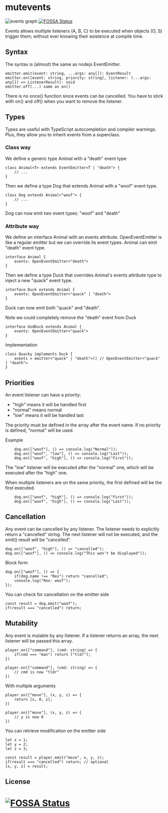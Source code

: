 # mutevents

![events graph](https://i.imgur.com/Se9fNFI.png?1)
[![FOSSA Status](https://app.fossa.io/api/projects/git%2Bgithub.com%2Fhazae41%2Fdeno-events.svg?type=shield)](https://app.fossa.io/projects/git%2Bgithub.com%2Fhazae41%2Fdeno-events?ref=badge_shield)

Events allows multiple listeners (A, B, C) to be executed when objects (O, S) trigger them; without ever knowing their existence at compile time.

## Syntax

The syntax is (almost) the same as nodejs EventEmitter.

	emitter.emit(event: string, ...args: any[]): EventResult
	emitter.on([event: string, priority: string], listener: (...args: any[]) => ListenerResult): void
	emitter.off(...) same as on()

There is no once() function since events can be cancelled. You have to stick with on() and off() when you want to remove the listener.

## Types

Types are useful with TypeScript autocompletion and compiler warnings. Plus, they allow you to inherit events from a superclass.

### Class way

We define a generic type Animal with a "death" event type

	class Animal<T> extends EventEmitter<T | "death"> {
		// ...	
	}

Then we define a type Dog that extends Animal with a "woof" event type.

	class Dog extends Animal<"woof"> {
		// ...
	}

Dog can now emit two event types: "woof" and "death"

### Attribute way

We define an interface Animal with an events attribute.
OpenEventEmitter is like a regular emitter but we can override its event types.
Animal can emit "death" event type.
	
	interface Animal {
		events: OpenEventEmitter<"death">
	}

Then we define a type Duck that overrides Animal's events attribute type to inject a new "quack" event type.

	interface Duck extends Animal {
		events: OpenEventEmitter<"quack" | "death">
	}

Duck can now emit both "quack" and "death".

Note we could completely remove the "death" event from Duck

	interface GodDuck extends Animal {
		events: OpenEventEmitter<"quack">
	}

Implementation

    class Quacky implements Duck {
        events = emitter<"quack" | "death">() // OpenEventEmitter<"quack" | "death">
    }

## Priorities

An event listener can have a priority:
- "high" means it will be handled first
- "normal" means normal
- "low" means it will be handled last

The priority must be defined in the array after the event name. If no priority is defined, "normal" will be used.

Example

		dog.on(["woof"], () => console.log("Normal"));
		dog.on(["woof", "low"], () => console.log("Last"));
		dog.on(["woof", "high"], () => console.log("First"));

The "low" listener will be executed after the "normal" one, which will be executed after the "high" one.

When multiple listeners are on the same priority, the first defined will be the first executed.

		dog.on(["woof", "high"], () => console.log("First"));
		dog.on(["woof", "high"], () => console.log("Last"));

## Cancellation

Any event can be cancelled by any listener. The listener needs to explicitly return a "cancelled" string.
The next listener will not be executed, and the emit() result will be "cancelled".

	dog.on(["woof", "high"], () => "cancelled");
	dog.on(["woof"], () => console.log("This won't be displayed"));

Block form

	dog.on(["woof"], () => {
		if(dog.name !== "Rex") return "cancelled";
		console.log("Rex: woof");
	});

You can check for cancellation on the emitter side

	const result = dog.emit("woof");
	if(result === "cancelled") return;

## Mutability

Any event is mutable by any listener. If a listener returns an array, the next listener will be passed this array.

	player.on(["command"], (cmd: string) => {
		if(cmd === "man") return ["tldr"];
	})

	player.on(["command"], (cmd: string) => {
		// cmd is now "tldr"
	})

With multiple arguments

	player.on(["move"], (x, y, z) => {
		return [x, 0, z];
	})

	player.on(["move"], (x, y, z) => {
		// y is now 0
	})

You can retrieve modification on the emitter side

	let x = 1;
	let y = 2;
	let z = 3;
	
	const result = player.emit("move", x, y, z);
	if(result === "cancelled") return; // optional
	[x, y, z] = result;

## License
[![FOSSA Status](https://app.fossa.io/api/projects/git%2Bgithub.com%2Fhazae41%2Fdeno-events.svg?type=large)](https://app.fossa.io/projects/git%2Bgithub.com%2Fhazae41%2Fdeno-events?ref=badge_large)
=======
